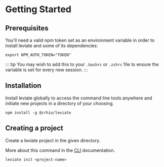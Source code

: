 # Getting Started

## Prerequisites

You'll need a valid npm token set as an environment variable in order to install leviate and some of its dependencies:
```shell
export NPM_AUTH_TOKEN="TOKEN"
```

::: tip
You may wish to add this to your `.bashrc` or `.zshrc` file to ensure the variable is set for every new session.
:::

## Installation

Install leviate globally to access the command line tools anywhere and initiate new projects in a directory of your choosing.

```shell
npm install -g @crhio/leviate
```

## Creating a project

Create a leviate project in the given directory.

More about this command in the [CLI](/cli) documentation.

```shell
leviate init <project-name>
```
